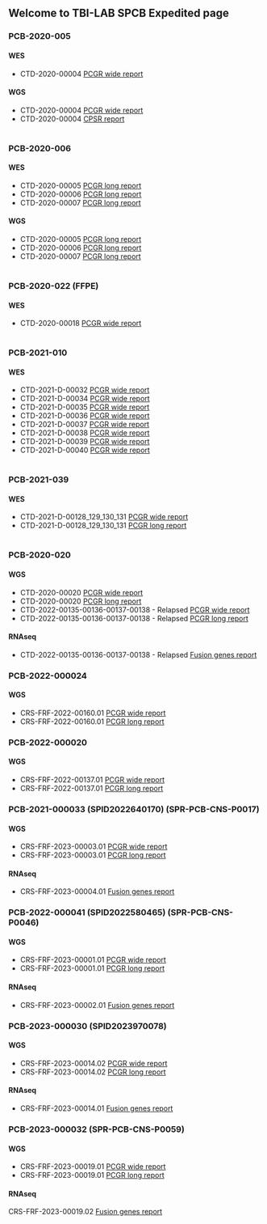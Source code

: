 ## Welcome to TBI-LAB SPCB Expedited page

### PCB-2020-005
#### WES
* CTD-2020-00004 [PCGR wide report](PCB-2020-005_CTD-2020-00004.pcgr_acmg.grch37.flexdb.html)

#### WGS
* CTD-2020-00004 [PCGR wide report](PCB-2020-005.WGS.PASSED.pcgr_acmg.grch37.flexdb.html)
* CTD-2020-00004 [CPSR report](WGS_PCB-2020-005-BLD-2020-00354.cpsr.grch38.html)
<br/><br/> 

### PCB-2020-006
#### WES
* CTD-2020-00005 [PCGR long report](PCB-2020-006-CTD-2020-00005.pcgr_acmg.grch37.html) 
* CTD-2020-00006 [PCGR long report](PCB-2020-006-CTD-2020-00006.pcgr_acmg.grch37.html)
* CTD-2020-00007 [PCGR long report](PCB-2020-006-CTD-2020-00007.pcgr_acmg.grch37.html) 
#### WGS
* CTD-2020-00005 [PCGR long report](PCB-2020-006-CTD-2020-00005.pcgr_acmg.grch37.html) 
* CTD-2020-00006 [PCGR long report](PCB-2020-006-CTD-2020-00006_WGS.pcgr_acmg.grch37.html) 
* CTD-2020-00007 [PCGR long report](PCB-2020-006-CTD-2020-00007_WGS.pcgr_acmg.grch37.html) 
<br/><br/>

### PCB-2020-022 (FFPE)
#### WES
* CTD-2020-00018 [PCGR wide report](PCB-2020-022.pcgr_acmg.grch37.flexdb.html) 
<br/><br/>

### PCB-2021-010
#### WES
* CTD-2021-D-00032 [PCGR wide report](WES_PCB-2021-010-CTD-2021-D-00032.pcgr_acmg.grch37.flexdb.html)
* CTD-2021-D-00034 [PCGR wide report](WES_PCB-2021-010-CTD-2021-D-00034.pcgr_acmg.grch37.flexdb.html)
* CTD-2021-D-00035 [PCGR wide report](WES_PCB-2021-010-CTD-2021-D-00035.pcgr_acmg.grch37.flexdb.html)
* CTD-2021-D-00036 [PCGR wide report](WES_PCB-2021-010-CTD-2021-D-00036.pcgr_acmg.grch37.flexdb.html)
* CTD-2021-D-00037 [PCGR wide report](WES_PCB-2021-010-CTD-2021-D-00037.pcgr_acmg.grch37.flexdb.html)
* CTD-2021-D-00038 [PCGR wide report](WES_PCB-2021-010-CTD-2021-D-00038.pcgr_acmg.grch37.flexdb.html)
* CTD-2021-D-00039 [PCGR wide report](WES_PCB-2021-010-CTD-2021-D-00039.pcgr_acmg.grch37.flexdb.html) 
* CTD-2021-D-00040 [PCGR wide report](WES_PCB-2021-010-CTD-2021-D-00040.pcgr_acmg.grch37.flexdb.html) 
<br/><br/>

### PCB-2021-039
#### WES
* CTD-2021-D-00128_129_130_131 [PCGR wide report](WES_PCB-2021-039.pcgr_acmg.grch37.flexdb.html)
* CTD-2021-D-00128_129_130_131 [PCGR long report](WES_PCB-2021-039.pcgr_acmg.grch37.html)
<br/><br/>

### PCB-2020-020
#### WGS
* CTD-2020-00020 [PCGR wide report](WGS_PCB-2020-20-CTD.pcgr_acmg.grch37.flexdb.html)
* CTD-2020-00020 [PCGR long report](WGS_PCB-2020-20-CTD.pcgr_acmg.grch37.html)
* CTD-2022-00135-00136-00137-00138 - Relapsed [PCGR wide report](WGS_PCB-2020-020-CTD-2022R.pcgr_acmg.grch37.flexdb.html)
* CTD-2022-00135-00136-00137-00138 - Relapsed [PCGR long report](WGS_PCB-2020-020-CTD-2022R.pcgr_acmg.grch37.html)
#### RNAseq
* CTD-2022-00135-00136-00137-00138 - Relapsed [Fusion genes report](PCB-2020-000020/SPR-PCB-SAR-P0001-PT-09-F-R-01.html)

### PCB-2022-000024
#### WGS
* CRS-FRF-2022-00160.01 [PCGR wide report](CRS-FRF-2022-00160.01.pcgr_acmg.grch37.flexdb.html)
* CRS-FRF-2022-00160.01 [PCGR long report](CRS-FRF-2022-00160.01.pcgr_acmg.grch37.html)

### PCB-2022-000020
#### WGS
* CRS-FRF-2022-00137.01 [PCGR wide report](CRS-FRF-2022-00137.01.pcgr_acmg.grch37.flexdb.html)
* CRS-FRF-2022-00137.01 [PCGR long report](CRS-FRF-2022-00137.01.pcgr_acmg.grch37.html)

### PCB-2021-000033 (SPID2022640170) (SPR-PCB-CNS-P0017)
#### WGS
* CRS-FRF-2023-00003.01 [PCGR wide report](SPID2022640170_PT.pcgr_acmg.grch38.flexdb.html)
* CRS-FRF-2023-00003.01 [PCGR long report](SPID2022640170_PT.pcgr_acmg.grch38.html)
#### RNAseq
* CRS-FRF-2023-00004.01 [Fusion genes report](SPR-PCB-CNS-P0017_fusion.html)

### PCB-2022-000041 (SPID2022580465) (SPR-PCB-CNS-P0046)
#### WGS
* CRS-FRF-2023-00001.01 [PCGR wide report](SPID2022580465_PT.pcgr_acmg.grch38.flexdb.html)
* CRS-FRF-2023-00001.01 [PCGR long report](SPID2022580465_PT.pcgr_acmg.grch38.html)
#### RNAseq
* CRS-FRF-2023-00002.01 [Fusion genes report](SPR-PCB-CNS-P0046_fusion.html)

### PCB-2023-000030 (SPID2023970078)
#### WGS
* CRS-FRF-2023-00014.02 [PCGR wide report](SPID2023970078_PT.pcgr_acmg.grch38.flexdb.html)
* CRS-FRF-2023-00014.02 [PCGR long report](SPID2023970078_PT.pcgr_acmg.grch38.html)
#### RNAseq
* CRS-FRF-2023-00014.01 [Fusion genes report](PCB-2023-000030_fusion.html)

### PCB-2023-000032 (SPR-PCB-CNS-P0059)
#### WGS
* CRS-FRF-2023-00019.01 [PCGR wide report](SPR-PCB-CNS-P0059_PT.pcgr_acmg.grch38.flexdb.html)
* CRS-FRF-2023-00019.01 [PCGR long report](SPR-PCB-CNS-P0059_PT.pcgr_acmg.grch38.html)
#### RNAseq 
CRS-FRF-2023-00019.02 [Fusion genes report](PCB-2023-000032/SPR-PCB-CNS-P0059-PT-04-F-R-01.html)
